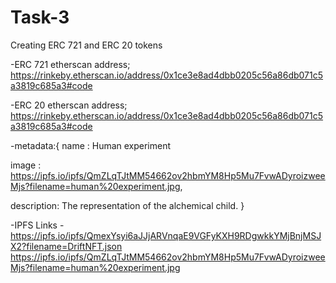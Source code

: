 # Task-3
Creating ERC 721 and ERC 20 tokens


-ERC 721 etherscan address; https://rinkeby.etherscan.io/address/0x1ce3e8ad4dbb0205c56a86db071c5a3819c685a3#code

-ERC 20 etherscan address; https://rinkeby.etherscan.io/address/0x1ce3e8ad4dbb0205c56a86db071c5a3819c685a3#code

-metadata:{
name : Human experiment

image : https://ipfs.io/ipfs/QmZLqTJtMM54662ov2hbmYM8Hp5Mu7FvwADyroizweeMjs?filename=human%20experiment.jpg,

description: The representation of the alchemical child.
}


-IPFS Links - https://ipfs.io/ipfs/QmexYsyi6aJJjARVnqaE9VGFyKXH9RDgwkkYMjBnjMSJX2?filename=DriftNFT.json
              https://ipfs.io/ipfs/QmZLqTJtMM54662ov2hbmYM8Hp5Mu7FvwADyroizweeMjs?filename=human%20experiment.jpg             
